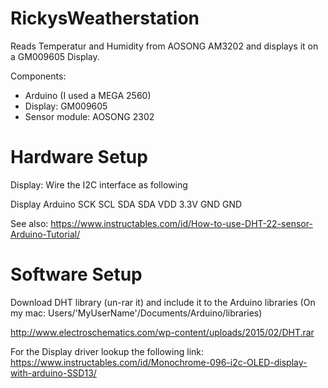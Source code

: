 # RickysWeatherstation
Reads Temperatur and Humidity from AOSONG AM3202 and displays it on a GM009605 Display.

Components: 
- Arduino (I used a MEGA 2560)
- Display: GM009605
- Sensor module: AOSONG 2302

Hardware Setup
===============
Display:
Wire the I2C interface as following

Display    Arduino
SCK        SCL
SDA        SDA
VDD        3.3V
GND        GND

See also:
https://www.instructables.com/id/How-to-use-DHT-22-sensor-Arduino-Tutorial/

Software Setup
===============
Download DHT library (un-rar it) and include it to the Arduino libraries (On my mac: Users/'MyUserName'/Documents/Arduino/libraries)

http://www.electroschematics.com/wp-content/uploads/2015/02/DHT.rar

For the Display driver lookup the following link:
https://www.instructables.com/id/Monochrome-096-i2c-OLED-display-with-arduino-SSD13/
